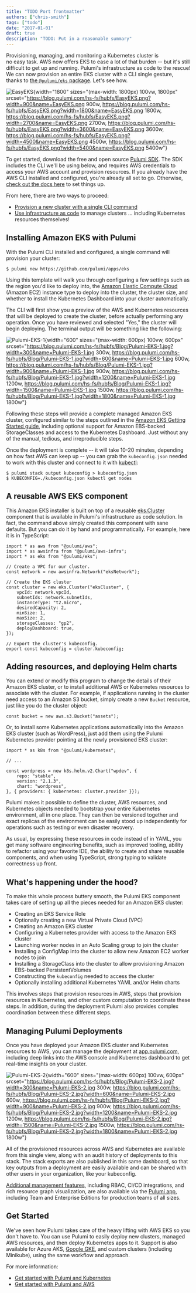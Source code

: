 ```yaml
---
title: "TODO Port frontmatter"
authors: ["chris-smith"]
tags: ["todo"]
date: "2017-01-01"
draft: true
description: "TODO: Put in a reasonable summary"
---
```



Provisioning, managing, and monitoring a Kubernetes cluster is
no easy task. AWS now offers EKS to ease a lot of that burden -- but
it's still difficult to get up and running. Pulumi's infrastructure as
code to the rescue! We can now provision an entire EKS cluster with a
CLI single gesture, thanks to [the `@pulumi/eks`
package](https://github.com/pulumi/pulumi-eks). Let's see how.

![EasyEKS](https://blog.pulumi.com/hs-fs/hubfs/EasyEKS.png?width=1800&name=EasyEKS.png){width="1800"
sizes="(max-width: 1800px) 100vw, 1800px"
srcset="https://blog.pulumi.com/hs-fs/hubfs/EasyEKS.png?width=900&name=EasyEKS.png 900w, https://blog.pulumi.com/hs-fs/hubfs/EasyEKS.png?width=1800&name=EasyEKS.png 1800w, https://blog.pulumi.com/hs-fs/hubfs/EasyEKS.png?width=2700&name=EasyEKS.png 2700w, https://blog.pulumi.com/hs-fs/hubfs/EasyEKS.png?width=3600&name=EasyEKS.png 3600w, https://blog.pulumi.com/hs-fs/hubfs/EasyEKS.png?width=4500&name=EasyEKS.png 4500w, https://blog.pulumi.com/hs-fs/hubfs/EasyEKS.png?width=5400&name=EasyEKS.png 5400w"}

To get started, download the free and open source [Pulumi
SDK](https://pulumi.io/quickstart/install.html). The SDK includes
the CLI we'll be using below, and requires AWS credentials to access
your AWS account and provision resources. If you already have the AWS
CLI installed and configured, you're already all set to go. Otherwise,
[check out the docs here](https://pulumi.io/quickstart/aws/setup.html)
to set things up.

From here, there are two ways to proceed:

-   [Provision a new cluster with a single CLI
    command](../../../com/pulumi/blog/index.html)
-   [Use infrastructure as code](../../../com/pulumi/blog/index.html) to
    manage clusters ... including Kubernetes resources themselves!

Installing Amazon EKS with Pulumi
-------------------------------------------------------------------------

With the Pulumi CLI installed and configured, a single command will
provision your cluster:

    $ pulumi new https://github.com/pulumi/apps/eks

Using this template will walk you through configuring a few settings
such as the region you'd like to deploy into, the [Amazon Elastic
Compute Cloud](http://aws.amazon.com/ec2) (Amazon EC2) instance type to
deploy into the cluster, the cluster size, and whether to install the
Kubernetes Dashboard into your cluster automatically.

The CLI will first show you a preview of the AWS and Kubernetes
resources that will be deployed to create the cluster, before actually
performing any operation. Once you have reviewed and selected "Yes," the
cluster will begin deploying. The terminal output will be something like
the following:

![Pulumi-EKS-1](https://blog.pulumi.com/hs-fs/hubfs/Blog/Pulumi-EKS-1.jpg?width=600&name=Pulumi-EKS-1.jpg){width="600"
sizes="(max-width: 600px) 100vw, 600px"
srcset="https://blog.pulumi.com/hs-fs/hubfs/Blog/Pulumi-EKS-1.jpg?width=300&name=Pulumi-EKS-1.jpg 300w, https://blog.pulumi.com/hs-fs/hubfs/Blog/Pulumi-EKS-1.jpg?width=600&name=Pulumi-EKS-1.jpg 600w, https://blog.pulumi.com/hs-fs/hubfs/Blog/Pulumi-EKS-1.jpg?width=900&name=Pulumi-EKS-1.jpg 900w, https://blog.pulumi.com/hs-fs/hubfs/Blog/Pulumi-EKS-1.jpg?width=1200&name=Pulumi-EKS-1.jpg 1200w, https://blog.pulumi.com/hs-fs/hubfs/Blog/Pulumi-EKS-1.jpg?width=1500&name=Pulumi-EKS-1.jpg 1500w, https://blog.pulumi.com/hs-fs/hubfs/Blog/Pulumi-EKS-1.jpg?width=1800&name=Pulumi-EKS-1.jpg 1800w"}

Following these steps will provide a complete managed Amazon EKS
cluster, configured similar to the steps outlined in the [Amazon EKS
Getting Started
guide](https://docs.aws.amazon.com/eks/latest/userguide/getting-started.html),
including optional support for Amazon EBS-backed StorageClasses and
access to the Kubernetes Dashboard. Just without any of the manual,
tedious, and irreproducible steps.

Once the deployment is complete -- it will take 10-20 minutes,
depending on how fast AWS can keep up -- you can grab the
`kubeconfig.json` needed to work with this cluster and connect to it
with [kubectl](https://kubernetes.io/docs/tasks/tools/install-kubectl/):

    $ pulumi stack output kubeconfig > kubeconfig.json
    $ KUBECONFIG=./kubeconfig.json kubectl get nodes

A reusable AWS EKS component
------------------------------------------------------------------------------

This Amazon EKS installer is built on top of a reusable
[eks.Cluster](https://github.com/pulumi/pulumi-eks) component that is
available in Pulumi's infrastructure as code solution. In fact, the
command above simply created this component with sane defaults. But you
can do it by hand and programmatically. For example, here it is in
TypeScript:

    import * as aws from "@pulumi/aws";
    import * as awsinfra from "@pulumi/aws-infra";
    import * as eks from "@pulumi/eks";
     
    // Create a VPC for our cluster.
    const network = new awsinfra.Network("eksNetwork");
     
    // Create the EKS cluster
    const cluster = new eks.Cluster("eksCluster", {
        vpcId: network.vpcId,
        subnetIds: network.subnetIds,
        instanceType: "t2.micro",
        desiredCapacity: 2,
        minSize: 1,
        maxSize: 2,
        storageClasses: "gp2",
        deployDashboard: true,
    });
     
    // Export the cluster's kubeconfig.
    export const kubeconfig = cluster.kubeconfig;

Adding resources, and deploying Helm charts
---------------------------------------------------------------------------------------------

You can extend or modify this program to change the details of their
Amazon EKS cluster, or to install additional AWS or Kubernetes resources
to associate with the cluster. For example, if applications running in
the cluster need access to an Amazon S3 bucket, simply create a new
`Bucket` resource, just like you do the cluster object:

    const bucket = new aws.s3.Bucket("assets");

Or, to install some Kubernetes applications automatically into the
Amazon EKS cluster (such as WordPress), just add them using the Pulumi
Kubernetes provider pointing at the newly provisioned EKS cluster:

    import * as k8s from "@pulumi/kubernetes";

    // ...

    const wordpress = new k8s.helm.v2.Chart("wpdev", {
        repo: "stable",
        version: "2.1.3",
        chart: "wordpress",
    }, { providers: { kubernetes: cluster.provider }});

Pulumi makes it possible to define the cluster, AWS resources, and
Kubernetes objects needed to bootstrap your entire Kubernetes
environment, all in one place. They can then be versioned together and
exact replicas of the environment can be easily stood up independently
for operations such as testing or even disaster recovery.

As usual, by expressing these resources in code instead of in YAML, you
get many software engineering benefits, such as improved
tooling, ability to refactor using your favorite IDE, the ability to
create and share reusable components, and when using TypeScript, strong
typing to validate correctness up front.

What's happening under the hood?
----------------------------------------------------------------------

To make this whole process buttery smooth, the Pulumi EKS component
takes care of setting up all the pieces needed for an Amazon EKS
cluster:

-   Creating an EKS Service Role
-   Optionally creating a new Virtual Private Cloud (VPC)
-   Creating an Amazon EKS cluster
-   Configuring a Kubernetes provider with access to the Amazon EKS
    cluster
-   Launching worker nodes in an Auto Scaling group to join the cluster
-   Installing a ConfigMap into the cluster to allow new Amazon EC2
    worker nodes to join
-   Installing a StorageClass into the cluster to allow provisioning
    Amazon EBS-backed PersistentVolumes
-   Constructing the `kubeconfig` needed to access the cluster
-   Optionally installing additional Kubernetes YAML and/or Helm charts

This involves steps that provision resources in AWS, steps that
provision resources in Kubernetes, and other custom computation to
coordinate these steps. In addition, during the deployment Pulumi also
provides complex coordination between these different steps.

Managing Pulumi Deployments
--------------------------------------------------------------

Once you have deployed your Amazon EKS cluster and Kubernetes resources
to AWS, you can manage the deployment at
[app.pulumi.com](https://app.pulumi.com/), including deep links into the
AWS console and Kubernetes dashboard to get real-time insights on your
cluster.

![Pulumi-EKS-2](https://blog.pulumi.com/hs-fs/hubfs/Blog/Pulumi-EKS-2.jpg?width=600&name=Pulumi-EKS-2.jpg){width="600"
sizes="(max-width: 600px) 100vw, 600px"
srcset="https://blog.pulumi.com/hs-fs/hubfs/Blog/Pulumi-EKS-2.jpg?width=300&name=Pulumi-EKS-2.jpg 300w, https://blog.pulumi.com/hs-fs/hubfs/Blog/Pulumi-EKS-2.jpg?width=600&name=Pulumi-EKS-2.jpg 600w, https://blog.pulumi.com/hs-fs/hubfs/Blog/Pulumi-EKS-2.jpg?width=900&name=Pulumi-EKS-2.jpg 900w, https://blog.pulumi.com/hs-fs/hubfs/Blog/Pulumi-EKS-2.jpg?width=1200&name=Pulumi-EKS-2.jpg 1200w, https://blog.pulumi.com/hs-fs/hubfs/Blog/Pulumi-EKS-2.jpg?width=1500&name=Pulumi-EKS-2.jpg 1500w, https://blog.pulumi.com/hs-fs/hubfs/Blog/Pulumi-EKS-2.jpg?width=1800&name=Pulumi-EKS-2.jpg 1800w"}

All of the provisioned resources across AWS and Kubernetes are available
from this single view, along with an audit history of deployments to
this stack. The stack exports are also published in this same dashboard,
so that key outputs from a deployment are easily available and can be
shared with other users in your organization, like your kubeconfig.

[Additional management
features](https://www.pulumi.com/product/#pulumi-service), including
RBAC, CI/CD integrations, and rich resource graph visualization, are
also available via the [Pulumi app](https://app.pulumi.com),
including Team and Enterprise Editions for production teams of all
sizes.

Get Started
-------------------------------

We've seen how Pulumi takes care of the heavy lifting with AWS EKS so
you don't have to. You can use Pulumi to easily deploy new clusters,
managed AWS resources, and then deploy Kubernetes apps to it. Support is
also available for Azure AKS, [Google
GKE](https://pulumi.io/quickstart/gcp/tutorial-gke.html), and custom
clusters (including Minikube), using the same workflow and approach.

For more information:

-   [Get started with Pulumi and
    Kubernetes](https://pulumi.io/quickstart/kubernetes/index.html)[](https://pulumi.io/quickstart/kubernetes/index.html)
-   [Get started with Pulumi and
    AWS](https://pulumi.io/quickstart/aws/index.html)

